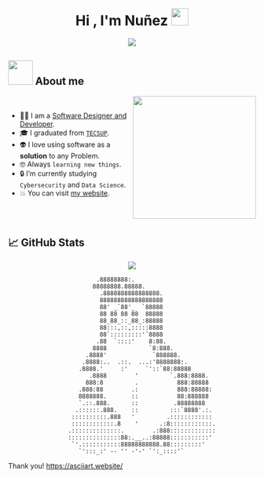 <h1 align="center">Hi , I'm Nuñez <img src="https://media.giphy.com/media/hvRJCLFzcasrR4ia7z/giphy.gif" width="35"></h1>
<p align="center">
  <a href="https://github.com/DenverCoder1/readme-typing-svg"><img src="https://readme-typing-svg.herokuapp.com?font=Time+New+Roman&color=%23C8BE25&size=25&center=true&vCenter=true&width=600&height=100&lines=If+you+can+imagine+it;You+can+program+it"></a>
</p>
	
## <picture><img src = "https://github.com/7oSkaaa/7oSkaaa/blob/main/Images/about_me.gif?raw=true" width = 50px></picture> About me
<picture> <img align="right" src="https://github.com/7oSkaaa/7oSkaaa/blob/main/Images/Right_Side.gif?raw=true" width = 250px></picture>

<br>

- :technologist: I am a [Software Designer and Developer](https://www.tecsup.edu.pe/carrera/diseno-y-desarrollo-de-software-2/).
- :mortar_board: I graduated from [`TECSUP`](https://www.tecsup.edu.pe/).
- :alien: I love using software as a **solution** to any Problem.
- :nerd_face: Always `learning new things`.
- :lock: I’m currently studying `Cybersecurity` and `Data Science`.
- :boom: You can visit [my website](https://www.asnunezg.com/).
  
<br><br>

## 📈 GitHub Stats

<p align="center">
  <img src="https://github-readme-stats.vercel.app/api/top-langs/?username=ASantiagoNunezG&layout=compact&theme=radical" />
  <br>
</p>

```
						 .88888888:.
						88888888.88888.
					      .8888888888888888.
					      888888888888888888
					      88' _`88'_  `88888
					      88 88 88 88  88888
					      88_88_::_88_:88888
					      88:::,::,:::::8888
					      88`:::::::::'`8888
					     .88  `::::'    8:88.
					    8888            `8:888.
					  .8888'             `888888.
					 .8888:..  .::.  ...:'8888888:.
					.8888.'     :'     `'::`88:88888
				       .8888        '         `.888:8888.
				      888:8         .           888:88888
				    .888:88        .:           888:88888:
				    8888888.       ::           88:888888
				    `.::.888.      ::          .88888888
				   .::::::.888.    ::         :::`8888'.:.
				  ::::::::::.888   '         .::::::::::::
				  ::::::::::::.8    '      .:8::::::::::::.
				 .::::::::::::::.        .:888:::::::::::::
				 :::::::::::::::88:.__..:88888:::::::::::'
				  `'.:::::::::::88888888888.88:::::::::'
					`':::_:' -- '' -'-' `':_::::'`

```
Thank you! https://asciiart.website/
